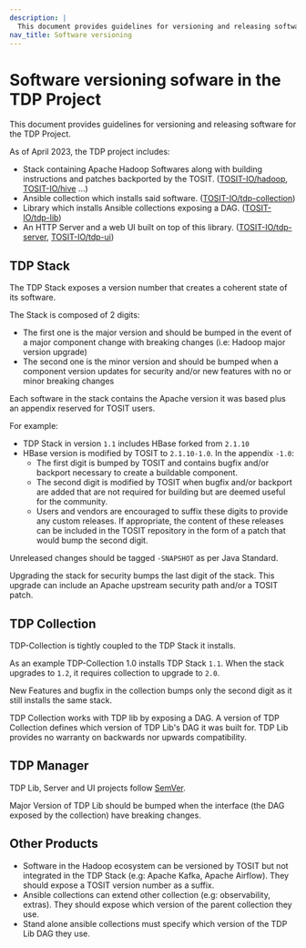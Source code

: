 ```yaml
---
description: |
  This document provides guidelines for versioning and releasing software for the TDP Project.
nav_title: Software versioning
---
```


# Software versioning sofware in the TDP Project
 
This document provides guidelines for versioning and releasing software for the TDP Project.

As of April 2023, the TDP project includes:

- Stack containing Apache Hadoop Softwares along with building instructions and patches backported by the TOSIT. ([TOSIT-IO/hadoop](https://github.com/TOSIT-IO/hadoop), [TOSIT-IO/hive](https://github.com/TOSIT-IO/hive) ...)
- Ansible collection which installs said software. ([TOSIT-IO/tdp-collection](https://github.com/TOSIT-IO/tdp-collection))
- Library which installs Ansible collections exposing a DAG. ([TOSIT-IO/tdp-lib](https://github.com/TOSIT-IO/tdp-lib))
- An HTTP Server and a web UI built on top of this library. ([TOSIT-IO/tdp-server](https://github.com/TOSIT-IO/tdp-server), [TOSIT-IO/tdp-ui](https://github.com/TOSIT-IO/tdp-ui))

## TDP Stack

The TDP Stack exposes a version number that creates a coherent state of its software.

The Stack is composed of 2 digits:

- The first one is the major version and should be bumped in the event of a major component change with breaking changes (i.e: Hadoop major version upgrade)
- The second one is the minor version and should be bumped when a component version updates for security and/or new features with no or minor breaking changes

Each software in the stack contains the Apache version it was based plus an appendix reserved for TOSIT users.

For example:

- TDP Stack in version `1.1` includes HBase forked from `2.1.10`
- HBase version is modified by TOSIT to `2.1.10-1.0`. In the appendix `-1.0`:
  - The first digit is bumped by TOSIT and contains bugfix and/or backport necessary to create a buildable component.
  - The second digit is modified by TOSIT when bugfix and/or backport are added that are not required for building but are deemed useful for the community. 
  - Users and vendors are encouraged to suffix these digits to provide any custom releases. If appropriate, the content of these releases can be included in the TOSIT repository in the form of a patch that would bump the second digit.

Unreleased changes should be tagged `-SNAPSHOT` as per Java Standard.

Upgrading the stack for security bumps the last digit of the stack. This upgrade can include an Apache upstream security path and/or a TOSIT patch. 

## TDP Collection

TDP-Collection is tightly coupled to the TDP Stack it installs.

As an example TDP-Collection 1.0 installs TDP Stack `1.1`. When the stack upgrades to `1.2`, it requires collection to upgrade to `2.0`.

New Features and bugfix in the collection bumps only the second digit as it still installs the same stack.

TDP Collection works with TDP lib by exposing a DAG. A version of TDP Collection defines which version of TDP Lib's DAG it was built for. TDP Lib provides no warranty on backwards nor upwards compatibility.

## TDP Manager

TDP Lib, Server and UI projects follow [SemVer](https://semver.org/).

Major Version of TDP Lib should be bumped when the interface (the DAG exposed by the collection) have breaking changes.

## Other Products

- Software in the Hadoop ecosystem can be versioned by TOSIT but not integrated in the TDP Stack (e.g: Apache Kafka, Apache Airflow). They should expose a TOSIT version number as a suffix.
- Ansible collections can extend other collection (e.g: observability, extras). They should expose which version of the parent collection they use.
- Stand alone ansible collections must specify which version of the TDP Lib DAG they use.
